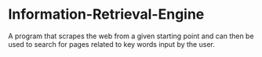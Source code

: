 # Information-Retrieval-Engine
A program that scrapes the web from a given starting point and can then be used to search for pages related to key words input by the user. 
